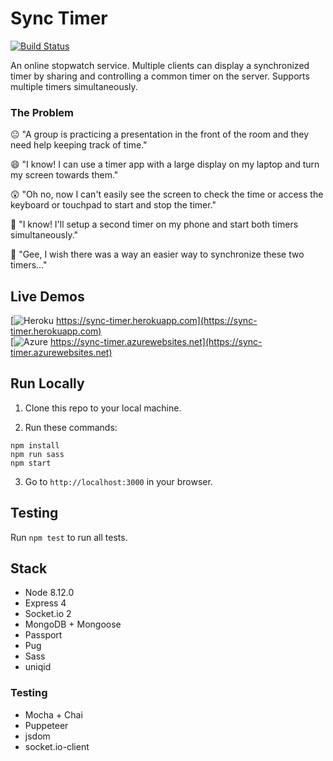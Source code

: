 # Sync Timer

[![Build Status](https://travis-ci.com/mstop4/sync-timer.svg?branch=master)](https://travis-ci.com/mstop4/sync-timer)

An online stopwatch service. Multiple clients can display a synchronized timer by sharing and controlling a common timer on the server. Supports multiple timers simultaneously.

### The Problem

😐 "A group is practicing a presentation in the front of the room and they need help keeping track of time."

😄 "I know! I can use a timer app with a large display on my laptop and turn my screen towards them."

😲 "Oh no, now I can't easily see the screen to check the time or access the keyboard or touchpad to start and stop the timer."

🙂 "I know! I'll setup a second timer on my phone and start both timers simultaneously."

🤔 "Gee, I wish there was a way an easier way to synchronize these two timers..."

## Live Demos

[![Heroku](https://img.shields.io/website-up-down-green-red/https/sync-timer.herokuapp.com.svg?label=) https://sync-timer.herokuapp.com](https://sync-timer.herokuapp.com)  
[![Azure](https://img.shields.io/website-up-down-green-red/https/sync-timer.azurewebsites.net.svg?label=) https://sync-timer.azurewebsites.net](https://sync-timer.azurewebsites.net)  

## Run Locally


1) Clone this repo to your local machine.

2) Run these commands:

```
npm install
npm run sass
npm start
```

3) Go to `http://localhost:3000` in your browser.

## Testing

Run `npm test` to run all tests.

## Stack

* Node 8.12.0
* Express 4
* Socke<span>t.io</span> 2
* MongoDB + Mongoose
* Passport
* Pug
* Sass
* uniqid

### Testing

* Mocha + Chai
* Puppeteer
* jsdom
* socket.io-client
